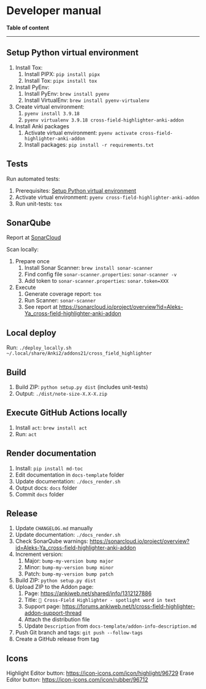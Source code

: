 # Developer manual

**Table of content**

<!--TOC-->

---

## Setup Python virtual environment

1. Install Tox:
    1. Install PIPX: `pip install pipx`
    2. Install Tox: `pipx install tox`
2. Install PyEnv:
    1. Install PyEnv: `brew install pyenv`
    2. Install VirtualEnv: `brew install pyenv-virtualenv`
3. Create virtual environment:
    1. `pyenv install 3.9.18`
    2. `pyenv virtualenv 3.9.18 cross-field-highlighter-anki-addon`
4. Install Anki packages
    1. Activate virtual environment: `pyenv activate cross-field-highlighter-anki-addon`
    2. Install packages: `pip install -r requirements.txt`

## Tests

Run automated tests:

1. Prerequisites: [Setup Python virtual environment](#setup-python-virtual-environment)
2. Activate virtual environment: `pyenv cross-field-highlighter-anki-addon`
3. Run unit-tests: `tox`

## SonarQube

Report at [SonarCloud](https://sonarcloud.io/project/overview?id=Aleks-Ya_cross-field-highlighter-anki-addon)

Scan locally:

1. Prepare once
    1. Install Sonar Scanner: `brew install sonar-scanner`
    2. Find config file `sonar-scanner.properties`: `sonar-scanner -v`
    3. Add token to `sonar-scanner.properties`: `sonar.token=XXX`
2. Execute
    1. Generate coverage report: `tox`
    2. Run Scanner: `sonar-scanner`
    3. See report at https://sonarcloud.io/project/overview?id=Aleks-Ya_cross-field-highlighter-anki-addon

## Local deploy

Run: `./deploy_locally.sh ~/.local/share/Anki2/addons21/cross_field_highlighter`

## Build

1. Build ZIP: `python setup.py dist` (includes unit-tests)
2. Output: `./dist/note-size-X.X-X.zip`

## Execute GitHub Actions locally

1. Install `act`: `brew install act`
2. Run: `act`

## Render documentation

1. Install: `pip install md-toc`
2. Edit documentation in `docs-template` folder
3. Update documentation: `./docs_render.sh`
4. Output docs: `docs` folder
5. Commit `docs` folder

## Release

1. Update `CHANGELOG.md` manually
2. Update documentation: `./docs_render.sh`
3. Check SonarQube warnings: https://sonarcloud.io/project/overview?id=Aleks-Ya_cross-field-highlighter-anki-addon
4. Increment version:
    1. Major: `bump-my-version bump major`
    2. Minor: `bump-my-version bump minor`
    3. Patch: `bump-my-version bump patch`
5. Build ZIP: `python setup.py dist`
6. Upload ZIP to the Addon page:
    1. Page: https://ankiweb.net/shared/info/1312127886
    2. Title: `🎨 Cross-Field Highlighter - spotlight word in text`
    3. Support page: https://forums.ankiweb.net/t/cross-field-highlighter-addon-support-thread
    4. Attach the distribution file
    5. Update `Description` from `docs-template/addon-info-description.md`
7. Push Git branch and tags: `git push --follow-tags`
8. Create a GitHub release from tag

## Icons

Highlight Editor button: https://icon-icons.com/icon/highlight/96729
Erase Editor button: https://icon-icons.com/icon/rubber/96712
